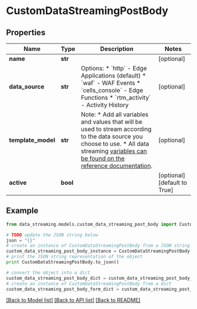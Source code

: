# CustomDataStreamingPostBody


## Properties
Name | Type | Description | Notes
------------ | ------------- | ------------- | -------------
**name** | **str** |  | [optional] 
**data_source** | **str** | Options:  * &#x60;http&#x60; - Edge Applications (default)  * &#x60;waf&#x60; - WAF Events  * &#x60;cells_console&#x60; - Edge Functions  * &#x60;rtm_activity&#x60; - Activity History    | [optional] 
**template_model** | **str** | Note:  * Add all variables and values that will be used to stream according to the data source you choose to use.    * All data streaming [variables can be found on the reference documentation](https://www.azion.com/en/documentation/products/data-streaming/#selecting-data-sources).    | [optional] 
**active** | **bool** |  | [optional] [default to True]

## Example

```python
from data_streaming.models.custom_data_streaming_post_body import CustomDataStreamingPostBody

# TODO update the JSON string below
json = "{}"
# create an instance of CustomDataStreamingPostBody from a JSON string
custom_data_streaming_post_body_instance = CustomDataStreamingPostBody.from_json(json)
# print the JSON string representation of the object
print CustomDataStreamingPostBody.to_json()

# convert the object into a dict
custom_data_streaming_post_body_dict = custom_data_streaming_post_body_instance.to_dict()
# create an instance of CustomDataStreamingPostBody from a dict
custom_data_streaming_post_body_form_dict = custom_data_streaming_post_body.from_dict(custom_data_streaming_post_body_dict)
```
[[Back to Model list]](../README.md#documentation-for-models) [[Back to API list]](../README.md#documentation-for-api-endpoints) [[Back to README]](../README.md)


